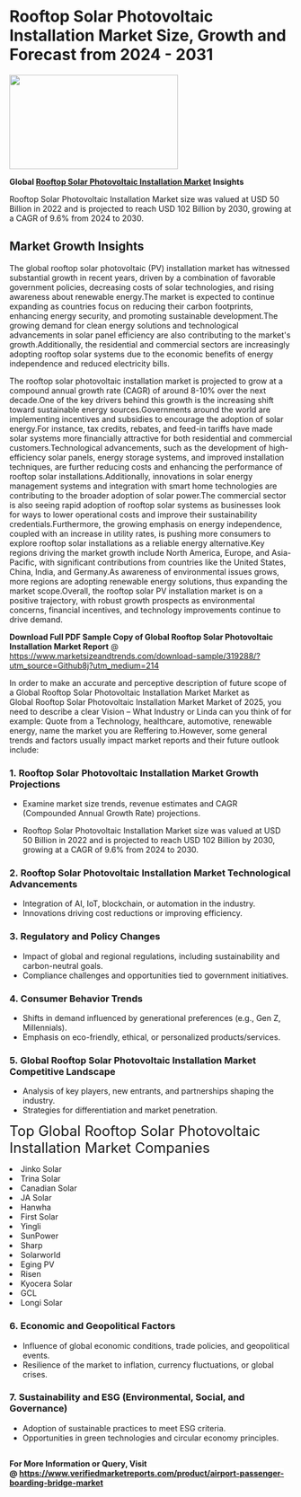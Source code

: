 <H1>Rooftop Solar Photovoltaic Installation Market Size, Growth and Forecast from 2024 - 2031</H1><img class="aligncenter size-medium wp-image-584254" src="https://thirdeyenews.in/wp-content/uploads/2024/09/Global-Market-Research-300x168.jpeg" alt="" width="300" height="168" /><p><strong>Global&nbsp;<a href="https://www.marketsizeandtrends.com/download-sample/319288/?utm_source=Github8j?utm_medium=214">Rooftop Solar Photovoltaic Installation Market</a> Insights</strong></p><p>Rooftop Solar Photovoltaic Installation Market size was valued at USD 50 Billion in 2022 and is projected to reach USD 102 Billion by 2030, growing at a CAGR of 9.6% from 2024 to 2030.</p><p><h2>Market Growth Insights</h2> <p>The global rooftop solar photovoltaic (PV) installation market has witnessed substantial growth in recent years, driven by a combination of favorable government policies, decreasing costs of solar technologies, and rising awareness about renewable energy.The market is expected to continue expanding as countries focus on reducing their carbon footprints, enhancing energy security, and promoting sustainable development.The growing demand for clean energy solutions and technological advancements in solar panel efficiency are also contributing to the market's growth.Additionally, the residential and commercial sectors are increasingly adopting rooftop solar systems due to the economic benefits of energy independence and reduced electricity bills.</p> <p>The rooftop solar photovoltaic installation market is projected to grow at a compound annual growth rate (CAGR) of around 8-10% over the next decade.One of the key drivers behind this growth is the increasing shift toward sustainable energy sources.Governments around the world are implementing incentives and subsidies to encourage the adoption of solar energy.For instance, tax credits, rebates, and feed-in tariffs have made solar systems more financially attractive for both residential and commercial customers.Technological advancements, such as the development of high-efficiency solar panels, energy storage systems, and improved installation techniques, are further reducing costs and enhancing the performance of rooftop solar installations.Additionally, innovations in solar energy management systems and integration with smart home technologies are contributing to the broader adoption of solar power.The commercial sector is also seeing rapid adoption of rooftop solar systems as businesses look for ways to lower operational costs and improve their sustainability credentials.Furthermore, the growing emphasis on energy independence, coupled with an increase in utility rates, is pushing more consumers to explore rooftop solar installations as a reliable energy alternative.Key regions driving the market growth include North America, Europe, and Asia-Pacific, with significant contributions from countries like the United States, China, India, and Germany.As awareness of environmental issues grows, more regions are adopting renewable energy solutions, thus expanding the market scope.Overall, the rooftop solar PV installation market is on a positive trajectory, with robust growth prospects as environmental concerns, financial incentives, and technology improvements continue to drive demand.</p> <p><span class=""><strong>Download Full PDF Sample Copy of Global Rooftop Solar Photovoltaic Installation Market Report</strong> @ <a href="https://www.marketsizeandtrends.com/download-sample/319288/?utm_source=Github8j?utm_medium=214" target="_blank">https://www.marketsizeandtrends.com/download-sample/319288/?utm_source=Github8j?utm_medium=214</a></span></p><p>In order to make an accurate and perceptive description of future scope of a Global&nbsp;Rooftop Solar Photovoltaic Installation Market Market as Global&nbsp;Rooftop Solar Photovoltaic Installation Market Market of 2025, you need to describe a clear Vision &ndash; What Industry or Linda can you think of for example: Quote from a Technology, healthcare, automotive, renewable energy, name the market you are Reffering to.However, some general trends and factors usually impact market reports and their future outlook include:</p><h3>1.&nbsp;<strong>Rooftop Solar Photovoltaic Installation Market Growth Projections</strong></h3><ul><li>Examine market size trends, revenue estimates and CAGR (Compounded Annual Growth Rate) projections.</li><li><p>Rooftop Solar Photovoltaic Installation Market size was valued at USD 50 Billion in 2022 and is projected to reach USD 102 Billion by 2030, growing at a CAGR of 9.6% from 2024 to 2030.</p></li></ul><h3>2.&nbsp;<strong>Rooftop Solar Photovoltaic Installation Market Technological Advancements</strong></h3><ul><li>Integration of AI, IoT, blockchain, or automation in the industry.</li><li>Innovations driving cost reductions or improving efficiency.</li></ul><h3>3.&nbsp;<strong>Regulatory and Policy Changes</strong></h3><ul><li>Impact of global and regional regulations, including sustainability and carbon-neutral goals.</li><li>Compliance challenges and opportunities tied to government initiatives.</li></ul><h3>4.&nbsp;<strong>Consumer Behavior Trends</strong></h3><ul><li>Shifts in demand influenced by generational preferences (e.g., Gen Z, Millennials).</li><li>Emphasis on eco-friendly, ethical, or personalized products/services.</li></ul><h3>5.&nbsp;<strong>Global Rooftop Solar Photovoltaic Installation Market Competitive Landscape</strong></h3><ul><li>Analysis of key players, new entrants, and partnerships shaping the industry.</li><li>Strategies for differentiation and market penetration.</li></ul><p data-pm-slice="1 1 []"><span style="color: inherit; font-family: inherit; font-size: 25px;">Top Global Rooftop Solar Photovoltaic Installation Market Companies</span></p><div class="" data-test-id=""><p><li>Jinko Solar</li><li> Trina Solar</li><li> Canadian Solar</li><li> JA Solar</li><li> Hanwha</li><li> First Solar</li><li> Yingli</li><li> SunPower</li><li> Sharp</li><li> Solarworld</li><li> Eging PV</li><li> Risen</li><li> Kyocera Solar</li><li> GCL</li><li> Longi Solar</li></p></div><h3>6.&nbsp;<strong>Economic and Geopolitical Factors</strong></h3><ul><li>Influence of global economic conditions, trade policies, and geopolitical events.</li><li>Resilience of the market to inflation, currency fluctuations, or global crises.</li></ul><h3>7.&nbsp;<strong>Sustainability and ESG (Environmental, Social, and Governance)</strong></h3><ul><li>Adoption of sustainable practices to meet ESG criteria.</li><li>Opportunities in green technologies and circular economy principles.</li></ul><h2><strong style="font-size: 14px;">For More Information or Query, Visit @&nbsp;</strong><a style="background-color: #ffffff; font-size: 14px;" href="https://www.marketsizeandtrends.com/report/rooftop-solar-photovoltaic-installation-market/" target="_blank">https://www.verifiedmarketreports.com/product/airport-passenger-boarding-bridge-market</a></h2>